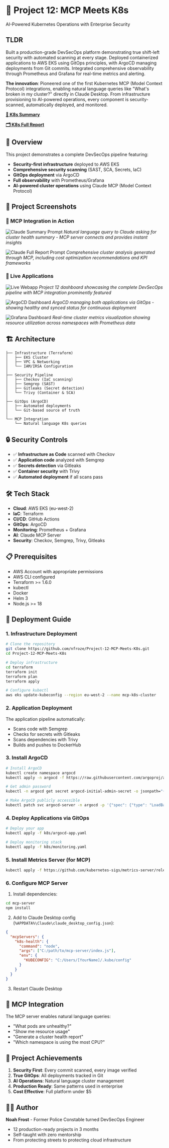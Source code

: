 # 👑 Project 12: MCP Meets K8s

AI-Powered Kubernetes Operations with Enterprise Security

## TLDR

Built a production-grade DevSecOps platform demonstrating true shift-left security with automated scanning at every stage. Deployed containerized applications to AWS EKS using GitOps principles, with ArgoCD managing deployments from Git commits. Integrated comprehensive observability through Prometheus and Grafana for real-time metrics and alerting. 

**The innovation**: Pioneered one of the first Kubernetes MCP (Model Context Protocol) integrations, enabling natural language queries like "What's broken in my cluster?" directly in Claude Desktop. From infrastructure provisioning to AI-powered operations, every component is security-scanned, automatically deployed, and monitored.

**[📝 K8s Summary](documents/summary.md)**
  
**[🗂️ K8s Full Report](documents/report.md)**

## 🚀 Overview

This project demonstrates a complete DevSecOps pipeline featuring:
- **Security-first infrastructure** deployed to AWS EKS
- **Comprehensive security scanning** (SAST, SCA, Secrets, IaC)
- **GitOps deployment** via ArgoCD
- **Full observability** with Prometheus/Grafana
- **AI-powered cluster operations** using Claude MCP (Model Context Protocol)

## 📸 Project Screenshots

### 🤖 MCP Integration in Action

![Claude Summary Prompt](screenshots/1.png)
*Natural language query to Claude asking for cluster health summary - MCP server connects and provides instant insights*

![Claude Full Report Prompt](screenshots/2.png)
*Comprehensive cluster analysis generated through MCP, including cost optimization recommendations and KPI frameworks*

### 🚀 Live Applications

![Live Webapp](screenshots/3.png)
*Project 12 dashboard showcasing the complete DevSecOps pipeline with MCP integration prominently featured*

![ArgoCD Dashboard](screenshots/4.png)
*ArgoCD managing both applications via GitOps - showing healthy and synced status for continuous deployment*

![Grafana Dashboard](screenshots/5.png)
*Real-time cluster metrics visualization showing resource utilization across namespaces with Prometheus data*

## 🏗️ Architecture

```
├── Infrastructure (Terraform)
│   ├── EKS Cluster
│   ├── VPC & Networking
│   └── IAM/IRSA Configuration
│
├── Security Pipeline
│   ├── Checkov (IaC scanning)
│   ├── Semgrep (SAST)
│   ├── Gitleaks (Secret detection)
│   └── Trivy (Container & SCA)
│
├── GitOps (ArgoCD)
│   ├── Automated deployments
│   └── Git-based source of truth
│
└── MCP Integration
    └── Natural language K8s queries
```

## 🔒 Security Controls

- ✅ **Infrastructure as Code** scanned with Checkov
- ✅ **Application code** analyzed with Semgrep
- ✅ **Secrets detection** via Gitleaks
- ✅ **Container security** with Trivy
- ✅ **Automated deployment** if all scans pass

## 🛠️ Tech Stack

- **Cloud**: AWS EKS (eu-west-2)
- **IaC**: Terraform
- **CI/CD**: GitHub Actions
- **GitOps**: ArgoCD
- **Monitoring**: Prometheus + Grafana
- **AI**: Claude MCP Server
- **Security**: Checkov, Semgrep, Trivy, Gitleaks

## 📋 Prerequisites

- AWS Account with appropriate permissions
- AWS CLI configured
- Terraform >= 1.6.0
- kubectl
- Docker
- Helm 3
- Node.js >= 18

## 🚀 Deployment Guide

### 1. Infrastructure Deployment

```bash
# Clone the repository
git clone https://github.com/nfroze/Project-12-MCP-Meets-K8s.git
cd Project-12-MCP-Meets-K8s

# Deploy infrastructure
cd terraform
terraform init
terraform plan
terraform apply

# Configure kubectl
aws eks update-kubeconfig --region eu-west-2 --name mcp-k8s-cluster
```

### 2. Application Deployment

The application pipeline automatically:
- Scans code with Semgrep
- Checks for secrets with Gitleaks
- Scans dependencies with Trivy
- Builds and pushes to DockerHub

### 3. Install ArgoCD

```bash
# Install ArgoCD
kubectl create namespace argocd
kubectl apply -n argocd -f https://raw.githubusercontent.com/argoproj/argo-cd/stable/manifests/install.yaml

# Get admin password
kubectl -n argocd get secret argocd-initial-admin-secret -o jsonpath="{.data.password}" | base64 -d

# Make ArgoCD publicly accessible
kubectl patch svc argocd-server -n argocd -p '{"spec": {"type": "LoadBalancer"}}'
```

### 4. Deploy Applications via GitOps

```bash
# Deploy your app
kubectl apply -f k8s/argocd-app.yaml

# Deploy monitoring stack
kubectl apply -f k8s/monitoring.yaml
```

### 5. Install Metrics Server (for MCP)

```bash
kubectl apply -f https://github.com/kubernetes-sigs/metrics-server/releases/latest/download/components.yaml
```

### 6. Configure MCP Server

1. Install dependencies:
```bash
cd mcp-server
npm install
```

2. Add to Claude Desktop config (`%APPDATA%\Claude\claude_desktop_config.json`):
```json
{
  "mcpServers": {
    "k8s-health": {
      "command": "node",
      "args": ["C:/path/to/mcp-server/index.js"],
      "env": {
        "KUBECONFIG": "C:/Users/[YourName]/.kube/config"
      }
    }
  }
}
```

3. Restart Claude Desktop


## 🤖 MCP Integration

The MCP server enables natural language queries:
- "What pods are unhealthy?"
- "Show me resource usage"
- "Generate a cluster health report"
- "Which namespace is using the most CPU?"

## 🎯 Project Achievements

1. **Security First**: Every commit scanned, every image verified
2. **True GitOps**: All deployments tracked in Git
3. **AI Operations**: Natural language cluster management
4. **Production Ready**: Same patterns used in enterprise
5. **Cost Effective**: Full platform under $5

## 🧑‍💻 Author

**Noah Frost** - Former Police Constable turned DevSecOps Engineer

- 12 production-ready projects in 3 months
- Self-taught with zero mentorship
- From protecting streets to protecting cloud infrastructure